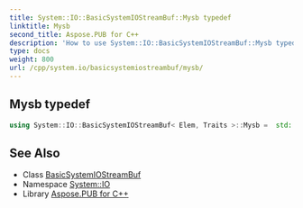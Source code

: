 ```yaml
---
title: System::IO::BasicSystemIOStreamBuf::Mysb typedef
linktitle: Mysb
second_title: Aspose.PUB for C++
description: 'How to use System::IO::BasicSystemIOStreamBuf::Mysb typedef of System::IO::BasicSystemIOStreamBuf class in C++.'
type: docs
weight: 800
url: /cpp/system.io/basicsystemiostreambuf/mysb/
---
```

## Mysb typedef




```cpp
using System::IO::BasicSystemIOStreamBuf< Elem, Traits >::Mysb =  std::basic_streambuf<char_type, traits_type>
```

## See Also

* Class [BasicSystemIOStreamBuf](../)
* Namespace [System::IO](../../)
* Library [Aspose.PUB for C++](../../../)
